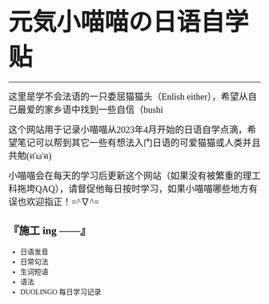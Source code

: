 # <font face="华文细黑"><font size=7>元気小喵喵の日语自学贴</font>
***
<font face="华文细黑"><font size=4>这里是学不会法语的一只委屈猫猫头（Enlish either），希望从自己最爱的家乡语中找到一些自信（bushi</font>

<font face="华文细黑"><font size=4>这个网站用于记录小喵喵从2023年4月开始的日语自学点滴，希望笔记可以帮到其它一些有想法入门日语的可爱猫猫或人类并且共勉(ฅ'ω'ฅ)</font>

<font face="华文细黑"><font size=4>小喵喵会在每天的学习后更新这个网站（如果没有被繁重的理工科拖垮QAQ），请督促他每日按时学习，如果小喵喵哪些地方有误也欢迎指正！=^∇^=</font>

## 『施工 ing ——』
* 日语发音
* 日常句法
* 生词短语
* 语法
* DUOLINGO 每日学习记录